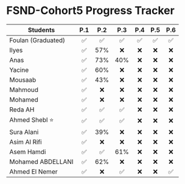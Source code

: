 # FSND-Cohort5 Progress Tracker

| Students           | P.1 | P.2 | P.3 | P.4 | P.5 | P.6 |
| ------------------ |:---:|:---:|:---:|:---:|:---:|:---:|
| Foulan (Graduated) | ✅   | ✅  | ✅ | ✅ | ✅  | ✅   |
| Ilyes              | ✅   | 57% | ❌ | ❌ | ❌  | ❌   |
| Anas               | ✅   | 73% | 40%| ❌ | ❌  | ❌   |
| Yacine             | ✅   | 60%  | ❌ | ❌ | ❌  |  ❌   |
| Mousaab            | ✅   | 43%  | ❌ | ❌ | ❌  |  ❌   |
| Mahmoud            | ✅   | ❌  | ❌ | ❌ | ❌  |   ❌  |
| Mohamed            | ✅   | ❌  | ❌ | ❌ | ❌  |  ❌   |
| Reda AH            | ✅   | ✅ | ✅ | ❌ | ❌  |  ❌   |
| Ahmed Shebl   ⭐️   | ✅   | ✅  | ✅ | ❌ | ❌  |   ❌  |
| Sura Alani         | ✅   |  39% | ❌ | ❌ | ❌  |   ❌  |
| Asim Al Rifi       | ✅   | ❌  | ❌ | ❌ | ❌  |   ❌  |
| Asem Hamdi         | ✅   | ✅  | 61% | ❌ | ❌  |   ❌  |
| Mohamed ABDELLANI  | ✅   | 62%  | ❌ | ❌ | ❌  |   ❌  |
| Ahmed El Nemer     | ✅   | ❌  | ✅  | ❌ | ❌  |   ✅  |

